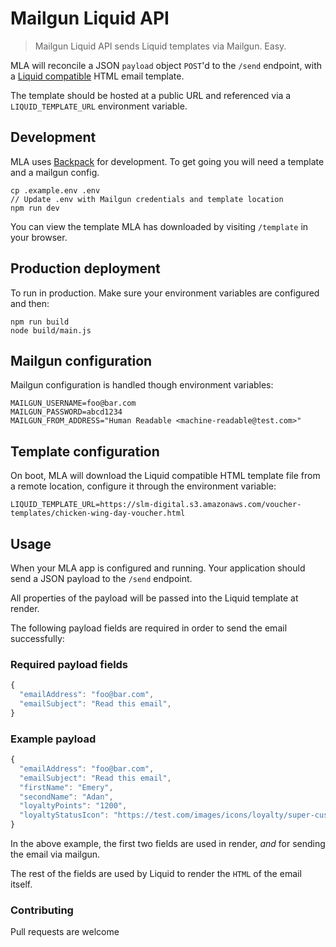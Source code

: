 # Mailgun Liquid API

> Mailgun Liquid API sends Liquid templates via Mailgun. Easy.

MLA will reconcile a JSON `payload` object `POST`'d to the `/send` endpoint, with a [Liquid compatible](http://shopify.github.io/liquid/basics/introduction/) HTML email template.

The template should be hosted at a public URL and referenced via a `LIQUID_TEMPLATE_URL` environment variable.

## Development

MLA uses [Backpack](github.com/jaredpalmer/backpack) for development. To get going you will need a template and a mailgun config.

```
cp .example.env .env
// Update .env with Mailgun credentials and template location
npm run dev
```

You can view the template MLA has downloaded by visiting `/template` in your browser.

## Production deployment

To run in production. Make sure your environment variables are configured and then:

```
npm run build
node build/main.js
```

## Mailgun configuration

Mailgun configuration is handled though  environment variables:

```env
MAILGUN_USERNAME=foo@bar.com
MAILGUN_PASSWORD=abcd1234
MAILGUN_FROM_ADDRESS="Human Readable <machine-readable@test.com>"
```

## Template configuration

On boot, MLA will download the Liquid compatible HTML template file from a remote location, configure it through the environment variable:

```env
LIQUID_TEMPLATE_URL=https://slm-digital.s3.amazonaws.com/voucher-templates/chicken-wing-day-voucher.html
```

## Usage

When your MLA app is configured and running. Your application should send a JSON payload to the `/send` endpoint.

All properties of the payload will be passed into the Liquid template at render.

The following payload fields are required in order to send the email successfully:

### Required payload fields

```js
{
  "emailAddress": "foo@bar.com",
  "emailSubject": "Read this email",
}
```

### Example payload

```js
{
  "emailAddress": "foo@bar.com",
  "emailSubject": "Read this email",
  "firstName": "Emery",
  "secondName": "Adan",
  "loyaltyPoints": "1200",
  "loyaltyStatusIcon": "https://test.com/images/icons/loyalty/super-custom.jpg"
}
```

In the above example, the first two fields are used in render, *and* for sending the email via mailgun.

The rest of the fields are used by Liquid to render the `HTML` of the email itself.

### Contributing

Pull requests are welcome

